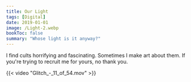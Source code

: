 ```yaml
---
title: Our Light
tags: [Digital]
date: 2019-01-01
image: /Light-2.webp
bookToc: false
summary: "Whose light is it anyway?"
---
```


I find cults horrifying and fascinating. Sometimes I make art about them. If you're trying to recruit me for yours, no thank you.

{{< video "Glitch_-_11_of_54.mov" >}}